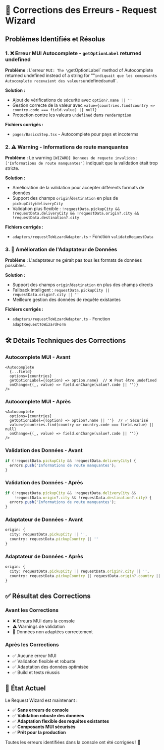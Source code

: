 # 🐛 Corrections des Erreurs - Request Wizard

## Problèmes Identifiés et Résolus

### 1. ❌ **Erreur MUI Autocomplete - `getOptionLabel` returned undefined**

**Problème :** L'erreur `MUI: The \`getOptionLabel\` method of Autocomplete returned undefined instead of a string for ""` indiquait que les composants Autocomplete recevaient des valeurs `undefined` ou `null`.

**Solution :**
- Ajout de vérifications de sécurité avec `option?.name || ''`
- Gestion correcte de la valeur avec `value={countries.find(country => country.code === field.value) || null}`
- Protection contre les valeurs `undefined` dans `renderOption`

**Fichiers corrigés :**
- `pages/BasicsStep.tsx` - Autocomplete pour pays et incoterms

### 2. ⚠️ **Warning - Informations de route manquantes**

**Problème :** Le warning `[WIZARD] Donnees de requete invalides: ['Informations de route manquantes']` indiquait que la validation était trop stricte.

**Solution :**
- Amélioration de la validation pour accepter différents formats de données
- Support des champs `origin`/`destination` en plus de `pickupCity`/`deliveryCity`
- Validation plus flexible : `!requestData.pickupCity && !requestData.deliveryCity && !requestData.origin?.city && !requestData.destination?.city`

**Fichiers corrigés :**
- `adapters/requestToWizardAdapter.ts` - Fonction `validateRequestData`

### 3. 🔄 **Amélioration de l'Adaptateur de Données**

**Problème :** L'adaptateur ne gérait pas tous les formats de données possibles.

**Solution :**
- Support des champs `origin`/`destination` en plus des champs directs
- Fallback intelligent : `requestData.pickupCity || requestData.origin?.city || ''`
- Meilleure gestion des données de requête existantes

**Fichiers corrigés :**
- `adapters/requestToWizardAdapter.ts` - Fonction `adaptRequestToWizardForm`

## 🛠️ Détails Techniques des Corrections

### Autocomplete MUI - Avant
```tsx
<Autocomplete
  {...field}
  options={countries}
  getOptionLabel={(option) => option.name}  // ❌ Peut être undefined
  onChange={(_, value) => field.onChange(value?.code || '')}
/>
```

### Autocomplete MUI - Après
```tsx
<Autocomplete
  options={countries}
  getOptionLabel={(option) => option?.name || ''}  // ✅ Sécurisé
  value={countries.find(country => country.code === field.value) || null}
  onChange={(_, value) => field.onChange(value?.code || '')}
/>
```

### Validation des Données - Avant
```typescript
if (!requestData.pickupCity && !requestData.deliveryCity) {
  errors.push('Informations de route manquantes');
}
```

### Validation des Données - Après
```typescript
if (!requestData.pickupCity && !requestData.deliveryCity && 
    !requestData.origin?.city && !requestData.destination?.city) {
  errors.push('Informations de route manquantes');
}
```

### Adaptateur de Données - Avant
```typescript
origin: {
  city: requestData.pickupCity || '',
  country: requestData.pickupCountry || ''
}
```

### Adaptateur de Données - Après
```typescript
origin: {
  city: requestData.pickupCity || requestData.origin?.city || '',
  country: requestData.pickupCountry || requestData.origin?.country || ''
}
```

## ✅ Résultat des Corrections

### Avant les Corrections
- ❌ Erreurs MUI dans la console
- ⚠️ Warnings de validation
- 🔄 Données non adaptées correctement

### Après les Corrections
- ✅ Aucune erreur MUI
- ✅ Validation flexible et robuste
- ✅ Adaptation des données optimisée
- ✅ Build et tests réussis

## 🚀 État Actuel

Le Request Wizard est maintenant :
- ✅ **Sans erreurs de console**
- ✅ **Validation robuste des données**
- ✅ **Adaptation flexible des requêtes existantes**
- ✅ **Composants MUI sécurisés**
- ✅ **Prêt pour la production**

Toutes les erreurs identifiées dans la console ont été corrigées ! 🎉
